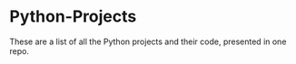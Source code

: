 # Python-Projects
These are a list of all the Python projects and their code, presented in one repo.
